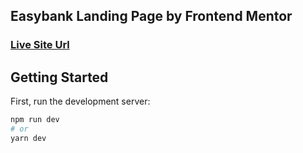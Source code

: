 ## Easybank Landing Page by Frontend Mentor

### [Live Site Url](https://easybank-landing-page-seven-henna.vercel.app/)

## Getting Started

First, run the development server:

```bash
npm run dev
# or
yarn dev
```


